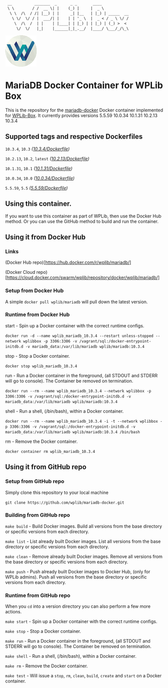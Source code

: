 ```
 __          _______  _      _ _       ____
 \ \        / /  __ \| |    (_) |     |  _ \
  \ \  /\  / /| |__) | |     _| |__   | |_) | _____  __
   \ \/  \/ / |  ___/| |    | | '_ \  |  _ < / _ \ \/ /
    \  /\  /  | |    | |____| | |_) | | |_) | (_) >  <
     \/  \/   |_|    |______|_|_.__/  |____/ \___/_/\_\
```

![WPLib-Box](https://github.com/wplib/wplib.github.io/raw/master/WPLib-Box-100x.png)


# MariaDB Docker Container for WPLib Box
This is the repository for the [mariadb-docker](https://www.mariadb.com/) Docker container implemented for [WPLib-Box](https://github.com/wplib/wplib-box).
It currently provides versions 5.5.59 10.0.34 10.1.31 10.2.13 10.3.4


## Supported tags and respective Dockerfiles

`10.3.4`, `10.3` _([10.3.4/Dockerfile](https://github.com/wplib/mariadb-docker/blob/master/10.3.4/Dockerfile))_

`10.2.13`, `10.2`, `latest` _([10.2.13/Dockerfile](https://github.com/wplib/mariadb-docker/blob/master/10.2.13/Dockerfile))_

`10.1.31`, `10.1` _([10.1.31/Dockerfile](https://github.com/wplib/mariadb-docker/blob/master/10.1.31/Dockerfile))_

`10.0.34`, `10.0` _([10.0.34/Dockerfile](https://github.com/wplib/mariadb-docker/blob/master/10.0.34/Dockerfile))_

`5.5.59`, `5.5` _([5.5.59/Dockerfile](https://github.com/wplib/mariadb-docker/blob/master/5.5.59/Dockerfile))_


## Using this container.
If you want to use this container as part of WPLib, then use the Docker Hub method.
Or you can use the GitHub method to build and run the container.


## Using it from Docker Hub

### Links
(Docker Hub repo)[https://hub.docker.com/r/wplib/mariadb/]

(Docker Cloud repo)[https://cloud.docker.com/swarm/wplib/repository/docker/wplib/mariadb/]


### Setup from Docker Hub
A simple `docker pull wplib/mariadb` will pull down the latest version.


### Runtime from Docker Hub
start - Spin up a Docker container with the correct runtime configs.

`docker run -d --name wplib_mariadb_10.3.4 --restart unless-stopped --network wplibbox -p 3306:3306 -v /vagrant/sql:/docker-entrypoint-initdb.d -v mariadb_data:/var/lib/mariadb wplib/mariadb:10.3.4`

stop - Stop a Docker container.

`docker stop wplib_mariadb_10.3.4`

run - Run a Docker container in the foreground, (all STDOUT and STDERR will go to console). The Container be removed on termination.

`docker run --rm --name wplib_mariadb_10.3.4 --network wplibbox -p 3306:3306 -v /vagrant/sql:/docker-entrypoint-initdb.d -v mariadb_data:/var/lib/mariadb wplib/mariadb:10.3.4`

shell - Run a shell, (/bin/bash), within a Docker container.

`docker run --rm --name wplib_mariadb_10.3.4 -i -t --network wplibbox -p 3306:3306 -v /vagrant/sql:/docker-entrypoint-initdb.d -v mariadb_data:/var/lib/mariadb wplib/mariadb:10.3.4 /bin/bash`

rm - Remove the Docker container.

`docker container rm wplib_mariadb_10.3.4`


## Using it from GitHub repo

### Setup from GitHub repo
Simply clone this repository to your local machine

`git clone https://github.com/wplib/mariadb-docker.git`


### Building from GitHub repo
`make build` - Build Docker images. Build all versions from the base directory or specific versions from each directory.


`make list` - List already built Docker images. List all versions from the base directory or specific versions from each directory.


`make clean` - Remove already built Docker images. Remove all versions from the base directory or specific versions from each directory.


`make push` - Push already built Docker images to Docker Hub, (only for WPLib admins). Push all versions from the base directory or specific versions from each directory.


### Runtime from GitHub repo
When you `cd` into a version directory you can also perform a few more actions.

`make start` - Spin up a Docker container with the correct runtime configs.


`make stop` - Stop a Docker container.


`make run` - Run a Docker container in the foreground, (all STDOUT and STDERR will go to console). The Container be removed on termination.


`make shell` - Run a shell, (/bin/bash), within a Docker container.


`make rm` - Remove the Docker container.


`make test` - Will issue a `stop`, `rm`, `clean`, `build`, `create` and `start` on a Docker container.



